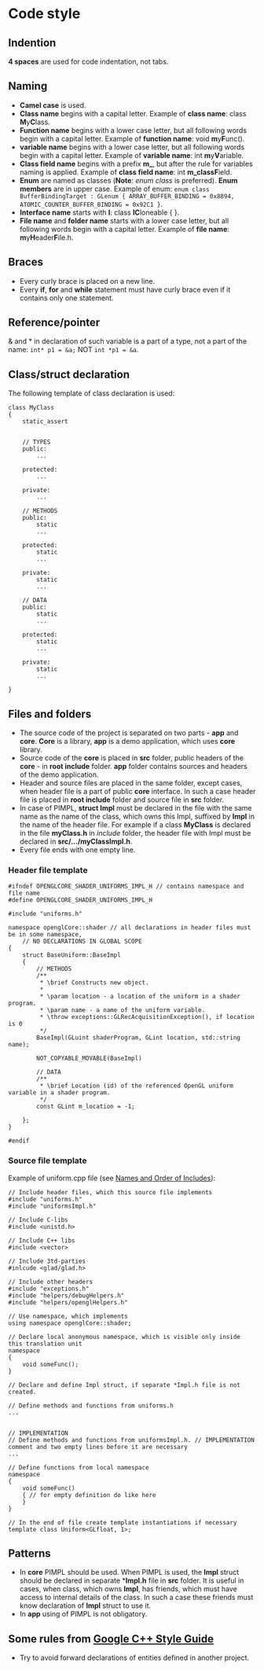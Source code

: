 # Code style

## Indention
**4 spaces** are used for code indentation, not tabs.

## Naming
- **Camel case** is used.
- **Class name** begins with a capital letter. Example of **class name**: class **M**y**C**lass.
- **Function name** begins with a lower case letter, but all following words begin with a capital letter. Example of **function name**: void **m**y**F**unc().
- **variable name** begins with a lower case letter, but all following words begin with a capital letter. Example of **variable name**: int **m**y**V**ariable.
- **Class field name** begins with a prefix **m_**, but after the rule for variables naming is applied. Example of **class field name**: int **m_**class**F**ield.
- **Enum** are named as classes (**Note**: *enum class* is preferred). **Enum members** are in upper case. Example of enum: `enum class BufferBindingTarget : GLenum { ARRAY_BUFFER_BINDING = 0x8894, ATOMIC_COUNTER_BUFFER_BINDING = 0x92C1 }`.
- **Interface name** starts with **I**: class **IC**loneable { }.
- **File name** and **folder name** starts with a lower case letter, but all following words begin with a capital letter. Example of **file name**: **m**y**H**eader**F**ile.h.

## Braces
- Every curly brace is placed on a new line.
- Every **if**, **for** and **while** statement must have curly brace even if it contains only one statement.

## Reference/pointer
& and * in declaration of such variable is a part of a type, not a part of the name: `int* p1 = &a;` NOT `int *p1 = &a`.

## Class/struct declaration
The following template of class declaration is used:
```
class MyClass
{
    static_assert


    // TYPES
    public:
        ...

    protected:
        ...

    private:
        ...

    // METHODS
    public:
        static
        ...

    protected:
        static
        ...

    private:
        static
        ...

    // DATA
    public:
        static
        ...

    protected:
        static
        ...

    private:
        static
        ...

}
```

## Files and folders
- The source code of the project is separated on two parts - **app** and **core**. **Core** is a library, **app** is a demo application, which uses **core** library. 
- Source code of the **core** is placed in **src** folder, public headers of the **core** - in **root include** folder. **app** folder contains sources and headers of the demo application.
- Header and source files are placed in the same folder, except cases, when header file is a part of public **core** interface. In such a case header file is placed in **root include** folder and source file in **src** folder.
- In case of PIMPL, **struct Impl** must be declared in the file with the same name as the name of the class, which owns this Impl, suffixed by **Impl** in the name of the header file. For example if a class **MyClass** is declared in the file **myClass.h** in *include* folder, the header file with Impl must be declared in **src/.../myClassImpl.h**.
- Every file ends with one empty line.

### Header file template
```
#ifndef OPENGLCORE_SHADER_UNIFORMS_IMPL_H // contains namespace and file name
#define OPENGLCORE_SHADER_UNIFORMS_IMPL_H

#include "uniforms.h"

namespace openglCore::shader // all declarations in header files must be in some namespace,
    // NO DECLARATIONS IN GLOBAL SCOPE
{
    struct BaseUniform::BaseImpl
    {
        // METHODS
        /**
         * \brief Constructs new object.
         *
         * \param location - a location of the uniform in a shader program.
         * \param name - a name of the uniform variable.
         * \throw exceptions::GLRecAcquisitionException(), if location is 0
         */
        BaseImpl(GLuint shaderProgram, GLint location, std::string name);

        NOT_COPYABLE_MOVABLE(BaseImpl)

        // DATA
        /**
         * \brief Location (id) of the referenced OpenGL uniform variable in a shader program.
         */
        const GLint m_location = -1;

    };
}

#endif

```

### Source file template
Example of uniform.cpp file (see [Names and Order of Includes](https://google.github.io/styleguide/cppguide.html#Names_and_Order_of_Includes)):
```
// Include header files, which this source file implements
#include "uniforms.h"
#include "uniformsImpl.h"

// Include C-libs
#include <unistd.h>

// Include C++ libs
#include <vector>

// Include 3td-parties 
#inlcude <glad/glad.h>

// Include other headers
#include "exceptions.h"
#include "helpers/debugHelpers.h"
#include "helpers/openglHelpers.h"

// Use namespace, which implements
using namespace openglCore::shader;

// Declare local anonymous namespace, which is visible only inside this translation unit
namespace
{
    void someFunc();
}

// Declare and define Impl struct, if separate *Impl.h file is not created.

// Define methods and functions from uniforms.h
...


// IMPLEMENTATION
// Define methods and functions from uniformsImpl.h. // IMPLEMENTATION comment and two empty lines before it are necessary
...

// Define functions from local namespace
namespace
{
    void someFunc()
    { // for empty definition do like here
    }
}

// In the end of file create template instantiations if necessary
template class Uniform<GLfloat, 1>;

```
## Patterns
- In **core** PIMPL should be used. When PIMPL is used, the **Impl** struct should be declared in separate ***Impl.h** file in **src** folder. It is useful in cases, when class, which owns **Impl**, has friends, which must have access to internal details of the class. In such a case these friends must know declaration of **Impl** struct to use it. 
- In **app** using of PIMPL is not obligatory.

## Some rules from [Google C++ Style Guide](https://google.github.io/styleguide/cppguide.html)
- Try to avoid forward declarations of entities defined in another project.

